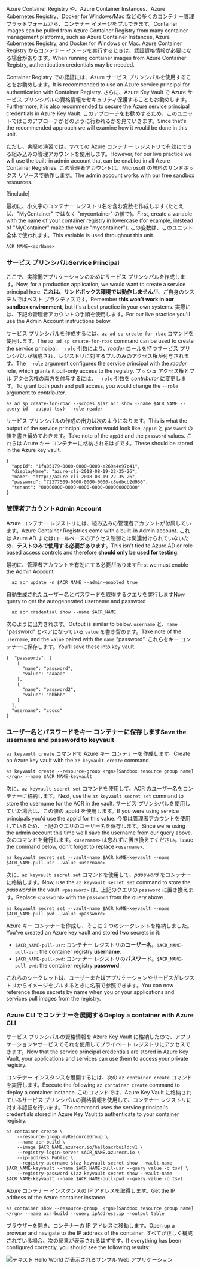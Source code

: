 <span data-ttu-id="3c3a1-101">Azure Container Registry や、Azure Container Instances、Azure Kubernetes Registry、Docker for Windows/Mac などの多くのコンテナー管理プラットフォームから、コンテナー イメージをプルできます。</span><span class="sxs-lookup"><span data-stu-id="3c3a1-101">Container images can be pulled from Azure Container Registry from many container management platforms, such as Azure Container Instances, Azure Kubernetes Registry, and Docker for Windows or Mac.</span></span> <span data-ttu-id="3c3a1-102">Azure Container Registry からコンテナー イメージを実行するときは、認証資格情報が必要になる場合があります。</span><span class="sxs-lookup"><span data-stu-id="3c3a1-102">When running container images from Azure Container Registry, authentication credentials may be needed.</span></span> 

<span data-ttu-id="3c3a1-103">Container Registry での認証には、Azure サービス プリンシパルを使用することをお勧めします。</span><span class="sxs-lookup"><span data-stu-id="3c3a1-103">It is recommended to use an Azure service principal for authentication with Container Registry.</span></span> <span data-ttu-id="3c3a1-104">さらに、Azure Key Vault で Azure サービス プリンシパルの資格情報をセキュリティ保護することもお勧めします。</span><span class="sxs-lookup"><span data-stu-id="3c3a1-104">Furthermore, it is also recommended to secure the Azure service principal credentials in Azure Key Vault.</span></span> <span data-ttu-id="3c3a1-105">このアプローチをお勧めするため、このユニットではこのアプローチがどのように行われるかを見ていきます。</span><span class="sxs-lookup"><span data-stu-id="3c3a1-105">Since that's the recommended approach we will examine how it would be done in this unit.</span></span>

<span data-ttu-id="3c3a1-106">ただし、実際の演習では、すべての Azure コンテナー レジストリで有効にできる組み込みの管理アカウントを使用します。</span><span class="sxs-lookup"><span data-stu-id="3c3a1-106">However, for our live practice we will use the built-in admin account that can be enabled in all Azure Container Registries.</span></span> <span data-ttu-id="3c3a1-107">この管理者アカウントは、Microsoft の無料のサンドボックス リソースで動作します。</span><span class="sxs-lookup"><span data-stu-id="3c3a1-107">The admin account works with our free sandbox resources.</span></span>

<!-- Activate the sandbox -->
[!include[](../../../includes/azure-sandbox-activate.md)]

<span data-ttu-id="3c3a1-108">最初に、小文字のコンテナー レジストリ名を含む変数を作成します (たとえば、"MyContainer" ではなく "mycontainer" の値で)。</span><span class="sxs-lookup"><span data-stu-id="3c3a1-108">First, create a variable with the name of your container registry in lowercase (for example, intstead of "MyContainer" make the value "mycontainer").</span></span> <span data-ttu-id="3c3a1-109">この変数は、このユニット全体で使われます。</span><span class="sxs-lookup"><span data-stu-id="3c3a1-109">This variable is used throughout this unit.</span></span>

```azurecli
ACR_NAME=<acrName>
```

### <a name="service-principal"></a><span data-ttu-id="3c3a1-110">サービス プリンシパル</span><span class="sxs-lookup"><span data-stu-id="3c3a1-110">Service Principal</span></span>

<span data-ttu-id="3c3a1-111">ここで、実稼働アプリケーションのためにサービス プリンシパルを作成します。</span><span class="sxs-lookup"><span data-stu-id="3c3a1-111">Now, for a production application, we would want to create a service principal here.</span></span> <span data-ttu-id="3c3a1-112">**これは、サンドボックス環境では動作しません**が、ご自身のシステムではベスト プラクティスです。</span><span class="sxs-lookup"><span data-stu-id="3c3a1-112">Remember **this won't work in our sandbox environment**, but it's a best practice in your own systems.</span></span> <span data-ttu-id="3c3a1-113">実際には、下記の管理者アカウントの手順を使用します。</span><span class="sxs-lookup"><span data-stu-id="3c3a1-113">For our live practice you'll use the Admin Account instructions below.</span></span>

<span data-ttu-id="3c3a1-114">サービス プリンシパルを作成するには、`az ad sp create-for-rbac` コマンドを使用します。</span><span class="sxs-lookup"><span data-stu-id="3c3a1-114">The `az ad sp create-for-rbac` command can be used to create the service principal.</span></span> <span data-ttu-id="3c3a1-115">`--role` 引数により、*reader* ロールを持つサービス プリンシパルが構成され、レジストリに対するプルのみのアクセス権が付与されます。</span><span class="sxs-lookup"><span data-stu-id="3c3a1-115">The `--role` argument configures the service principal with the *reader* role, which grants it pull-only access to the registry.</span></span> <span data-ttu-id="3c3a1-116">プッシュ アクセス権とプル アクセス権の両方を付与するには、`--role` 引数を *contributor* に変更します。</span><span class="sxs-lookup"><span data-stu-id="3c3a1-116">To grant both push and pull access, you would change the `--role` argument to *contributor*.</span></span>

```azurecli
az ad sp create-for-rbac --scopes $(az acr show --name $ACR_NAME --query id --output tsv) --role reader
```

<span data-ttu-id="3c3a1-117">サービス プリンシパルの作成の出力は次のようになります。</span><span class="sxs-lookup"><span data-stu-id="3c3a1-117">This is what the output of the service principal creation would look like.</span></span> <span data-ttu-id="3c3a1-118">`appId` と `password` の値を書き留めておきます。</span><span class="sxs-lookup"><span data-stu-id="3c3a1-118">Take note of the `appId` and the `password` values.</span></span> <span data-ttu-id="3c3a1-119">これらは Azure キー コンテナーに格納されるはずです。</span><span class="sxs-lookup"><span data-stu-id="3c3a1-119">These should be stored in the Azure key vault.</span></span>

```output
{
  "appId": "1fa05179-0000-0000-0000-e269a4e97c41",
  "displayName": "azure-cli-2018-08-19-22-35-26",
  "name": "http://azure-cli-2018-08-19-22-35-26",
  "password": "72377509-0000-0000-0000-c8edbcb2d950",
  "tenant": "00000000-0000-0000-0000-000000000000"
}
```

### <a name="admin-account"></a><span data-ttu-id="3c3a1-120">管理者アカウント</span><span class="sxs-lookup"><span data-stu-id="3c3a1-120">Admin Account</span></span>

<span data-ttu-id="3c3a1-121">Azure コンテナー レジストリには、組み込みの管理者アカウントが付属しています。</span><span class="sxs-lookup"><span data-stu-id="3c3a1-121">Azure Container Registries come with a built-in Admin account.</span></span> <span data-ttu-id="3c3a1-122">これは Azure AD またはロールベースのアクセス制御とは関連付けられていないため、**テストのみで使用する必要があります**。</span><span class="sxs-lookup"><span data-stu-id="3c3a1-122">This isn't tied to Azure AD or role based access controls and therefore **should only be used for testing**.</span></span> 

<span data-ttu-id="3c3a1-123">最初に、管理者アカウントを有効にする必要があります</span><span class="sxs-lookup"><span data-stu-id="3c3a1-123">First we must enable the Admin Account</span></span>
```azurecli
  az acr update -n $ACR_NAME --admin-enabled true
```

<span data-ttu-id="3c3a1-124">自動生成されたユーザー名とパスワードを取得するクエリを実行します</span><span class="sxs-lookup"><span data-stu-id="3c3a1-124">Now query to get the autogenerated username and password</span></span>

```azurecli
  az acr credential show --name $ACR_NAME
```

<span data-ttu-id="3c3a1-125">次のように出力されます。</span><span class="sxs-lookup"><span data-stu-id="3c3a1-125">Output is similar to below.</span></span> <span data-ttu-id="3c3a1-126">`username` と、`name` "password" とペアになっている `value` を書き留めます。</span><span class="sxs-lookup"><span data-stu-id="3c3a1-126">Take note of the `username`, and the `value` paired with the `name` "password".</span></span> <span data-ttu-id="3c3a1-127">これらをキー コンテナーに保存します。</span><span class="sxs-lookup"><span data-stu-id="3c3a1-127">You'll save these into key vault.</span></span>

```output
{  "passwords": [
    {
      "name": "password",
      "value": "aaaaa"
    },
    {
      "name": "password2",
      "value": "bbbbb"
    }
  ],
  "username": "ccccc"
}
```

### <a name="save-the-username-and-password-to-keyvault"></a><span data-ttu-id="3c3a1-128">ユーザー名とパスワードをキー コンテナーに保存します</span><span class="sxs-lookup"><span data-stu-id="3c3a1-128">Save the username and password to keyvault</span></span>

<span data-ttu-id="3c3a1-129">`az keyvault create` コマンドで Azure キー コンテナーを作成します。</span><span class="sxs-lookup"><span data-stu-id="3c3a1-129">Create an Azure key vault with the `az keyvault create` command.</span></span>

```azurecli
az keyvault create --resource-group <rgn>[Sandbox resource group name]</rgn> --name $ACR_NAME-keyvault
```

<span data-ttu-id="3c3a1-130">次に、`az keyvault secret set` コマンドを使用して、ACR のユーザー名をコンテナーに格納します。</span><span class="sxs-lookup"><span data-stu-id="3c3a1-130">Next, use the `az keyvault secret set` command to store the username for the ACR in the vault.</span></span> <span data-ttu-id="3c3a1-131">サービス プリンシパルを使用していた場合は、この値の appId を使用します。</span><span class="sxs-lookup"><span data-stu-id="3c3a1-131">If you were using service principals you'd use the appId for this value.</span></span> <span data-ttu-id="3c3a1-132">今度は管理者アカウントを使用しているため、上記のクエリのユーザー名を保存します。</span><span class="sxs-lookup"><span data-stu-id="3c3a1-132">Since we're using the admin account this time we'll save the username from our query above.</span></span> <span data-ttu-id="3c3a1-133">次のコマンドを発行します。`<username>` は忘れずに置き換えてください。</span><span class="sxs-lookup"><span data-stu-id="3c3a1-133">Issue the command below, don't forget to replace `<username>`.</span></span>

```azurecli
az keyvault secret set --vault-name $ACR_NAME-keyvault --name $ACR_NAME-pull-usr --value <username>
```

<span data-ttu-id="3c3a1-134">次に、`az keyvault secret set` コマンドを使用して、*password* をコンテナーに格納します。</span><span class="sxs-lookup"><span data-stu-id="3c3a1-134">Now, use the `az keyvault secret set` command to store the *password* in the vault.</span></span> <span data-ttu-id="3c3a1-135">`<password>` は、上記のクエリの `password` に置き換えます。</span><span class="sxs-lookup"><span data-stu-id="3c3a1-135">Replace `<password>` with the `password` from the query above.</span></span>

```azurecli
az keyvault secret set --vault-name $ACR_NAME-keyvault --name $ACR_NAME-pull-pwd --value <password>
```

<span data-ttu-id="3c3a1-136">Azure キー コンテナーを作成し、そこに 2 つのシークレットを格納しました。</span><span class="sxs-lookup"><span data-stu-id="3c3a1-136">You've created an Azure key vault and stored two secrets in it:</span></span>

* <span data-ttu-id="3c3a1-137">`$ACR_NAME-pull-usr`: コンテナー レジストリの**ユーザー名**。</span><span class="sxs-lookup"><span data-stu-id="3c3a1-137">`$ACR_NAME-pull-usr`: the container registry **username**.</span></span>
* <span data-ttu-id="3c3a1-138">`$ACR_NAME-pull-pwd`: コンテナー レジストリの**パスワード**。</span><span class="sxs-lookup"><span data-stu-id="3c3a1-138">`$ACR_NAME-pull-pwd`: the container registry **password**.</span></span>

<span data-ttu-id="3c3a1-139">これらのシークレットは、ユーザーまたはアプリケーションやサービスがレジストリからイメージをプルするときに名前で参照できます。</span><span class="sxs-lookup"><span data-stu-id="3c3a1-139">You can now reference these secrets by name when you or your applications and services pull images from the registry.</span></span>

### <a name="deploy-a-container-with-azure-cli"></a><span data-ttu-id="3c3a1-140">Azure CLI でコンテナーを展開する</span><span class="sxs-lookup"><span data-stu-id="3c3a1-140">Deploy a container with Azure CLI</span></span>

<span data-ttu-id="3c3a1-141">サービス プリンシパルの資格情報を Azure Key Vault に格納したので、アプリケーションやサービスでそれを使用してプライベート レジストリにアクセスできます。</span><span class="sxs-lookup"><span data-stu-id="3c3a1-141">Now that the service principal credentials are stored in Azure Key Vault, your applications and services can use them to access your private registry.</span></span>

<span data-ttu-id="3c3a1-142">コンテナー インスタンスを展開するには、次の `az container create` コマンドを実行します。</span><span class="sxs-lookup"><span data-stu-id="3c3a1-142">Execute the following `az container create` command to deploy a container instance.</span></span> <span data-ttu-id="3c3a1-143">このコマンドでは、Azure Key Vault に格納されているサービス プリンシパルの資格情報を使用して、コンテナー レジストリに対する認証を行います。</span><span class="sxs-lookup"><span data-stu-id="3c3a1-143">The command uses the service principal's credentials stored in Azure Key Vault to authenticate to your container registry.</span></span>

```azurecli
az container create \
    --resource-group myResourceGroup \
    --name acr-build \
    --image $ACR_NAME.azurecr.io/helloacrbuild:v1 \
    --registry-login-server $ACR_NAME.azurecr.io \
    --ip-address Public \
    --registry-username $(az keyvault secret show --vault-name $ACR_NAME-keyvault --name $ACR_NAME-pull-usr --query value -o tsv) \
    --registry-password $(az keyvault secret show --vault-name $ACR_NAME-keyvault --name $ACR_NAME-pull-pwd --query value -o tsv)
```

<span data-ttu-id="3c3a1-144">Azure コンテナー インスタンスの IP アドレスを取得します。</span><span class="sxs-lookup"><span data-stu-id="3c3a1-144">Get the IP address of the Azure container instance.</span></span>

```azurecli
az container show --resource-group  <rgn>[Sandbox resource group name]</rgn> --name acr-build --query ipAddress.ip --output table
```

<span data-ttu-id="3c3a1-145">ブラウザーを開き、コンテナーの IP アドレスに移動します。</span><span class="sxs-lookup"><span data-stu-id="3c3a1-145">Open up a browser and navigate to the IP address of the container.</span></span> <span data-ttu-id="3c3a1-146">すべてが正しく構成されている場合、次の結果が表示されるはずです。</span><span class="sxs-lookup"><span data-stu-id="3c3a1-146">If everything has been configured correctly, you should see the following results:</span></span>

![テキスト Hello World が表示されるサンプル Web アプリケーション](../media/hello.png)

